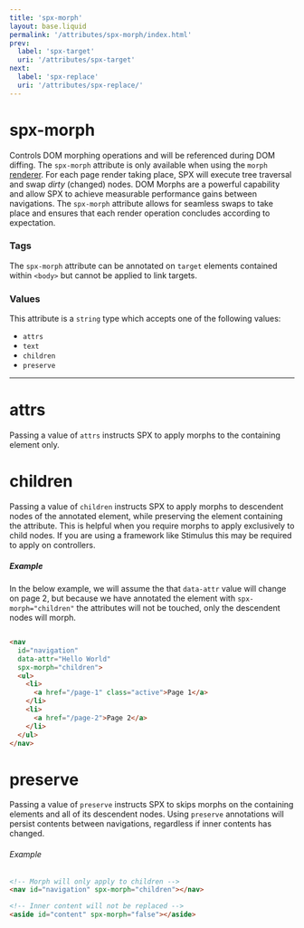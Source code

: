 ```yaml
---
title: 'spx-morph'
layout: base.liquid
permalink: '/attributes/spx-morph/index.html'
prev:
  label: 'spx-target'
  uri: '/attributes/spx-target'
next:
  label: 'spx-replace'
  uri: '/attributes/spx-replace/'
---
```


# spx-morph

Controls DOM morphing operations and will be referenced during DOM diffing. The `spx-morph` attribute is only available when using the `morph` [renderer](/attributes/spx-renderer). For each page render taking place, SPX will execute tree traversal and swap _dirty_ (changed) nodes. DOM Morphs are a powerful capability and allow SPX to achieve measurable performance gains between navigations. The `spx-morph` attribute allows for seamless swaps to take place and ensures that each render operation concludes according to expectation.

### Tags

The `spx-morph` attribute can be annotated on `target` elements contained within `<body>` but cannot be applied to link targets.

### Values

This attribute is a `string` type which accepts one of the following values:

- `attrs`
- `text`
- `children`
- `preserve`

---

# attrs

Passing a value of `attrs` instructs SPX to apply morphs to the containing element only.

# children

Passing a value of `children` instructs SPX to apply morphs to descendent nodes of the annotated element, while preserving the element containing the attribute. This is helpful when you require morphs to apply exclusively to child nodes. If you are using a framework like Stimulus this may be required to apply on controllers.

##### Example

In the below example, we will assume the that `data-attr` value will change on page 2, but because we have annotated the element with `spx-morph="children"` the attributes will not be touched, only the descendent nodes will morph.

<!-- prettier-ignore -->
```html

<nav
  id="navigation"
  data-attr="Hello World"
  spx-morph="children">
  <ul>
    <li>
      <a href="/page-1" class="active">Page 1</a>
    </li>
    <li>
      <a href="/page-2">Page 2</a>
    </li>
  </ul>
</nav>
```

# preserve

Passing a value of `preserve` instructs SPX to skips morphs on the containing elements and all of its descendent nodes. Using `preserve` annotations will persist contents between navigations, regardless if inner contents has changed.

###### Example

<!-- prettier-ignore -->
```html
<!-- Morph will only apply to children -->
<nav id="navigation" spx-morph="children"></nav>

<!-- Inner content will not be replaced -->
<aside id="content" spx-morph="false"></aside>

```
